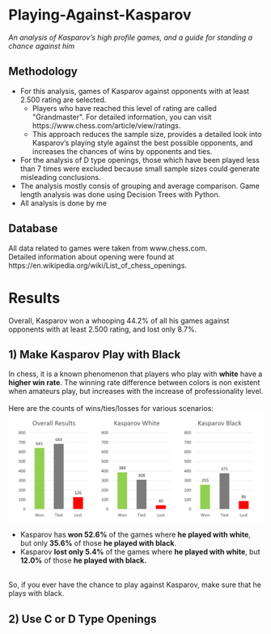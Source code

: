 <h1>Playing-Against-Kasparov</h1>
<i>An analysis of Kasparov’s high profile games, and a guide for standing a chance against him</i><br>
<h2>Methodology</h2>
<ul>
<li>For this analysis, games of Kasparov against opponents with at least 2.500 rating are selected.
  <ul>
  <li>Players who have reached this level of rating are called "Grandmaster". For detailed information, you can visit https://www.chess.com/article/view/ratings.</li>
  <li>This approach reduces the sample size, provides a detailed look into Kasparov’s playing style against the best possible opponents, and increases the chances of wins by opponents and ties.</li></ul>
<li>For the analysis of D type openings, those which have been played less than 7 times were excluded because small sample sizes could generate misleading conclusions.</li>
<li>The analysis mostly consis of grouping and average comparison. Game length analysis was done using Decision Trees with Python.</li>
<li>All analysis is done by me</li>
</ul>
<h2>Database</h2>
All data related to games were taken from www.chess.com.<br>
Detailed information about opening were found at https://en.wikipedia.org/wiki/List_of_chess_openings.<br>
<h1>Results</h1>
Overall, Kasparov won a whooping 44.2% of all his games against opponents with at least 2.500 rating, and lost only 8.7%.
<h2>1) Make Kasparov Play with Black</h2>
In chess, it is a known phenomenon that players who play with <b>white</b> have a <b>higher win rate</b>. The winning rate difference between colors is non existent when amateurs play, but increases with the increase of professionality level.<br><br>
Here are the counts of wins/ties/losses  for various scenarios:
<img src="https://github.com/EmirKorkutUnal/Playing-Against-Kasparov/blob/master/images/ColorAdvantage.jpg">
<ul>
<li>Kasparov has <b>won 52.6%</b> of the games where <b>he played with white</b>, but only <b>35.6%</b> of those <b>he played with black</b>.</li>
<li>Kasparov <b>lost only 5.4%</b> of the games where <b>he played with white</b>, but <b>12.0%</b> of those <b>he played with black.</b></li>
</ul><br>
So, if you ever have the chance to play against Kasparov, make sure that he plays with black.
<h2>2) Use C or D Type Openings</h2>

